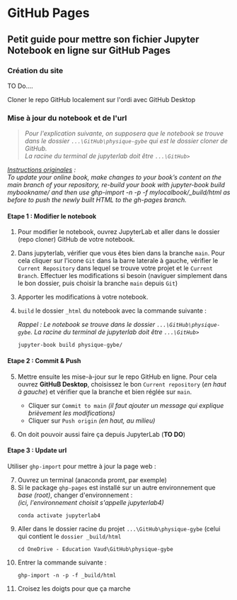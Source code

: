 # GitHub Pages

## Petit guide pour mettre son fichier Jupyter Notebook en ligne sur GitHub Pages

### Création du site

TO Do....

Cloner le repo GitHub localement sur l'ordi avec GitHub Desktop


### Mise à jour du notebook et de l'url 
> *Pour l'explication suivante, on supposera que le notebook se trouve dans le dossier `...\GitHub\physique-gybe` qui est le dossier cloner de GitHub.\
> La racine du terminal de jupyterlab doit être `...\GitHub>`*

*[Instructions originales](https://jupyterbook.org/en/stable/start/publish.html) :\
To update your online book, make changes to your book’s content on the main branch of your repository, re-build your book with jupyter-book build mybookname/ and then use ghp-import -n -p -f mylocalbook/_build/html as before to push the newly built HTML to the gh-pages branch.*

#### Etape 1 : Modifier le notebook
1. Pour modifier le notebook, ouvrez JupyterLab et aller dans le dossier (repo cloner) GitHub de votre notebook.
2. Dans jupyterlab, vérifier que vous êtes bien dans la branche `main`. Pour cela cliquer sur l'icone `Git` dans la barre laterale à gauche, vérifier le `Current Repository` dans lequel se trouve votre projet et le `Current Branch`. Effectuer les modifications si besoin (naviguer simplement dans le bon dossier, puis choisir la branche `main` depuis `Git`)
3. Apporter les modifications à votre notebook.
4. `build` le dossier `_html` du  notebook avec la commande suivante :
   
   *Rappel : Le notebook se trouve dans le dossier `...\GitHub\physique-gybe`. La racine du terminal de jupyterlab doit être `...\GitHub>`*
   ```none
   jupyter-book build physique-gybe/
   ```
#### Etape 2 : Commit & Push
5. Mettre ensuite les mise-à-jour sur le repo GitHub en ligne. Pour cela ouvrez **GitHuB Desktop**, choisissez le bon `Current repository` (*en haut à gauche*) et vérifier que la branche et bien réglée sur `main`.
   - Cliquer sur `Commit to main` *(il faut ajouter un message qui explique brièvement les modifications)*
   - Cliquer sur `Push origin` *(en haut, au milieu)*

6. On doit pouvoir aussi faire ça depuis JupyterLab (**TO DO**)

#### Etape 3 : Update url
Utiliser `ghp-import` pour mettre à jour la page web :

7. Ouvrez un terminal (anaconda promt, par exemple)
8. Si le package `ghp-pages` est installé sur un autre environnement que *base (root)*, changer d'environnement :\
      *(ici, l'environnement choisit s'appelle jupyterlab4)*
      ```none
      conda activate jupyterlab4
      ```
9. Aller dans le dossier racine du projet `...\GitHub\physique-gybe` (celui qui contient le `dossier _build/html`
      ```none
      cd OneDrive - Education Vaud\GitHub\physique-gybe
      ```
10. Entrer la commande suivante :
      ```
      ghp-import -n -p -f _build/html
      ```
11. Croisez les doigts pour que ça marche


